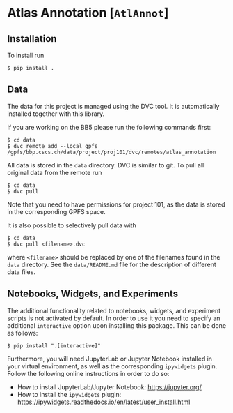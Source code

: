 Atlas Annotation [`AtlAnnot`]
=============================

Installation
------------
To install run
```shell
$ pip install .
```

Data
----
The data for this project is managed using the DVC tool. It is automatically
installed together with this library.

If you are working on the BB5 please run the following commands first:
```shell
$ cd data
$ dvc remote add --local gpfs /gpfs/bbp.cscs.ch/data/project/proj101/dvc/remotes/atlas_annotation
```

All data is stored in the `data` directory. DVC is similar to git. To pull all original
data from the remote run
```shell
$ cd data
$ dvc pull
```
Note that you need to have permissions for project 101, as the data is stored
in the corresponding GPFS space.

It is also possible to selectively pull data with
```shell
$ cd data
$ dvc pull <filename>.dvc
```
where `<filename>` should be replaced by one of the filenames found in the `data` directory.
See the `data/README.md` file for the description of different data files.

Notebooks, Widgets, and Experiments
-----------------------------------
The additional functionality related to notebooks, widgets, and experiment
scripts is not activated by default. In order to use it you need to specify
an additional `interactive` option upon installing this package. This can
be done as follows:
```shell
$ pip install ".[interactive]"
```

Furthermore, you will need JupyterLab or Jupyter Notebook installed in your virtual
environment, as well as the corresponding `ipywidgets` plugin. Follow the following
online instructions in order to do so:
- How to install JupyterLab/Jupyter Notebook: https://jupyter.org/
- How to install the `ipywidgets` plugin: https://ipywidgets.readthedocs.io/en/latest/user_install.html
